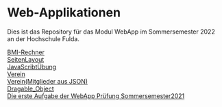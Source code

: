 # Web-Applikationen

Dies ist das Repository für das Modul WebApp im Sommersemester 2022 an der Hochschule Fulda.

[BMI-Rechner](./BMI&#32Rechner/)  
[SeitenLayout](./SeitenLayout/)  
[JavaScribtÜbung](./Javascribt/)  
[Verein](./Verein/)  
[Verein(Mitglieder aus JSON)](./Verein(Mitglieder&#32aus&#32JSON)/)  
[Dragable_Object](./Dragable_Object/)  
[Die erste Aufgabe der WebApp Prüfung Sommersemester2021](./Prüfung&#32SS2021&#32Aufgabe1/)
